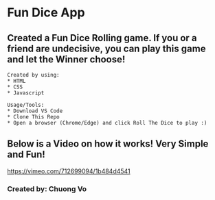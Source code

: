 # Fun Dice App

## Created a Fun Dice Rolling game. If you or a friend are undecisive, you can play this game and let the Winner choose!
~~~
Created by using:
* HTML
* CSS
* Javascript

Usage/Tools:
* Download VS Code
* Clone This Repo
* Open a browser (Chrome/Edge) and click Roll The Dice to play :) 
~~~
## Below is a Video on how it works! Very Simple and Fun!

https://vimeo.com/712699094/1b484d4541


### Created by: Chuong Vo